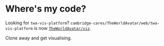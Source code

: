 # Where's my code?

Looking for `twa-vis-platform`?
`cambridge-cares/TheWorldAvatar/web/twa-vis-platform` is now [`TheWorldAvatar/viz`](https://github.com/TheWorldAvatar/viz).

Clone away and get visualising.